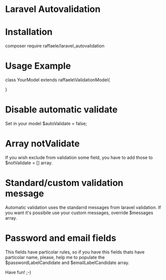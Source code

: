 # Laravel Autovalidation

# Installation

composer require raffaele/laravel_autovalidation

# Usage Example

class YourModel extends raffaele\ValidationModel{

}

# Disable automatic validate

Set in your model $autoValidate = false;

# Array notValidate

If you wish exclude from validation some field, you have to add those to $notValidate = [] array.

# Standard/custom validation message

Automatic validation uses the standarrd messages from laravel validation. If you want it's possibile use your custom messages, override
$messages array.

# Password and email fields

This fields have particolar rules, so if you have this fields thats have particolar name, please, help me to populate the  
$passwordLabelCandidate and $emailLabelCandidate array.

Have fun! ;-)

